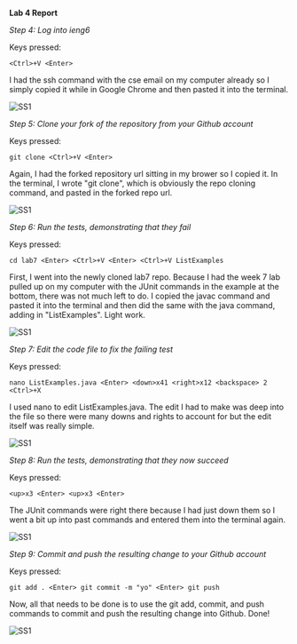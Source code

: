 __Lab 4 Report__

*Step 4: Log into ieng6*

Keys pressed: 

```
<Ctrl>+V <Enter>
```

I had the ssh command with the cse email on my computer already so I simply copied it while in Google Chrome and then pasted it into the terminal.

![SS1](https://lh3.googleusercontent.com/drive-viewer/AAOQEOQmCLl95P-uLuR7KvnDmpaQgynOcLD_jToNq6sl0ynTTdsoUExz2vgniei_ygkvCC96z_nlWNivFh43wkcB5UjvKZi29w=w1920-h853)

*Step 5: Clone your fork of the repository from your Github account*

Keys pressed: 

```
git clone <Ctrl>+V <Enter>
```

Again, I had the forked repository url sitting in my brower so I copied it. In the terminal, I wrote "git clone", which is obviously the repo cloning command, and pasted in the forked repo url. 

![SS1](https://lh3.googleusercontent.com/drive-viewer/AAOQEORS4jv6Q_I6mQKYKEFlvmXlf7liMtn4UEpigdEGdzkRR93v9pibrn0VCvkTSwynHI5GsI3Kh8P-qnfCBLzFb87GYSiK8Q=w1920-h853)


*Step 6: Run the tests, demonstrating that they fail*

Keys pressed: 

```
cd lab7 <Enter> <Ctrl>+V <Enter> <Ctrl>+V ListExamples 
```

First, I went into the newly cloned lab7 repo. Because I had the week 7 lab pulled up on my computer with the JUnit commands in the example at the bottom, there was not much left to do. I copied the javac command and pasted it into the terminal and then did the same with the java command, adding in "ListExamples". Light work.

![SS1](https://lh3.googleusercontent.com/drive-viewer/AAOQEOQ6xCYLTh_Eei0EyYfIhJEx_yxjsjYFZ5q9TCxn3HZ3XXn75Xn8pZWDzLwKMeDkFmtSIv5W2XsG1l07ino1CuaeHn0LjA=w1920-h853)

*Step 7: Edit the code file to fix the failing test*

Keys pressed: 

```
nano ListExamples.java <Enter> <down>x41 <right>x12 <backspace> 2 <Ctrl>+X 
```

I used nano to edit ListExamples.java. The edit I had to make was deep into the file so there were many downs and rights to account for but the edit itself was really simple.

![SS1](https://lh3.googleusercontent.com/drive-viewer/AAOQEOSGGjilb-UcNAOn-r2viX3wFrabN12p5Iu3z-Kl-tNHbXTKfOfrRdZBDG__EkK43iSFsPtO4zPxivilf4MjHubShHkLWw=w1920-h853)

*Step 8: Run the tests, demonstrating that they now succeed*

Keys pressed: 

```
<up>x3 <Enter> <up>x3 <Enter>
```

The JUnit commands were right there because I had just down them so I went a bit up into past commands and entered them into the terminal again.

![SS1](https://lh3.googleusercontent.com/drive-viewer/AAOQEOQP1yEq3VeZ5iLWzgxp-C8qJjO7j4Q_AWybxZBwea7Dc9WokbiLO8fxg4BEgGbpog5bHT0RkLAjaRemRVNJh62XH27G=w1920-h853)

*Step 9: Commit and push the resulting change to your Github account*

Keys pressed: 

```
git add . <Enter> git commit -m "yo" <Enter> git push
```
Now, all that needs to be done is to use the git add, commit, and push commands to commit and push the resulting change into Github. Done!

![SS1](https://lh3.googleusercontent.com/drive-viewer/AAOQEORSX_MoF2bvO104ICmjb_4IWAyFRVeCMMECqkE1rRvLRVvr1dnfjskpXYotixXuA8X6EV6kqcylyUqWFwcjLZWs42nw=w1920-h853)
